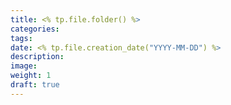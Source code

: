 ```yaml
---
title: <% tp.file.folder() %>
categories: 
tags: 
date: <% tp.file.creation_date("YYYY-MM-DD") %>
description: 
image: 
weight: 1
draft: true
---
```

